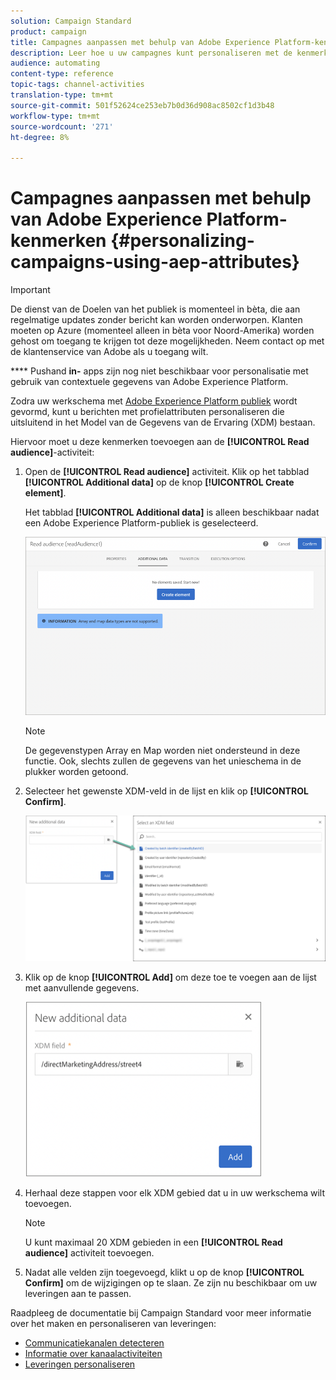 ```yaml
---
solution: Campaign Standard
product: campaign
title: Campagnes aanpassen met behulp van Adobe Experience Platform-kenmerken
description: Leer hoe u uw campagnes kunt personaliseren met de kenmerken van het Adobe-Platform.
audience: automating
content-type: reference
topic-tags: channel-activities
translation-type: tm+mt
source-git-commit: 501f52624ce253eb7b0d36d908ac8502cf1d3b48
workflow-type: tm+mt
source-wordcount: '271'
ht-degree: 8%

---
```



# Campagnes aanpassen met behulp van Adobe Experience Platform-kenmerken {#personalizing-campaigns-using-aep-attributes}

>[!IMPORTANT]
>
>De dienst van de Doelen van het publiek is momenteel in bèta, die aan regelmatige updates zonder bericht kan worden onderworpen. Klanten moeten op Azure (momenteel alleen in bèta voor Noord-Amerika) worden gehost om toegang te krijgen tot deze mogelijkheden. Neem contact op met de klantenservice van Adobe als u toegang wilt.
>
>**** Pushand  **in-** apps zijn nog niet beschikbaar voor personalisatie met gebruik van contextuele gegevens van Adobe Experience Platform.

Zodra uw werkschema met [Adobe Experience Platform publiek](../../audiences/using/aep-about-audience-destinations-service.md) wordt gevormd, kunt u berichten met profielattributen personaliseren die uitsluitend in het Model van de Gegevens van de Ervaring (XDM) bestaan.

Hiervoor moet u deze kenmerken toevoegen aan de **[!UICONTROL Read audience]**-activiteit:

1. Open de **[!UICONTROL Read audience]** activiteit. Klik op het tabblad **[!UICONTROL Additional data]** op de knop **[!UICONTROL Create element]**.

   Het tabblad **[!UICONTROL Additional data]** is alleen beschikbaar nadat een Adobe Experience Platform-publiek is geselecteerd.

   ![](assets/aep_wkf_readaudience_attributes.png)

   >[!NOTE]
   >
   >De gegevenstypen Array en Map worden niet ondersteund in deze functie. Ook, slechts zullen de gegevens van het unieschema in de plukker worden getoond.

1. Selecteer het gewenste XDM-veld in de lijst en klik op **[!UICONTROL Confirm]**.

   ![](assets/aep_wkf_readaudience_perso1.png)

1. Klik op de knop **[!UICONTROL Add]** om deze toe te voegen aan de lijst met aanvullende gegevens.

   ![](assets/aep_wkf_readaudience_perso3.png)

1. Herhaal deze stappen voor elk XDM gebied dat u in uw werkschema wilt toevoegen.

   >[!NOTE]
   >
   >U kunt maximaal 20 XDM gebieden in een **[!UICONTROL Read audience]** activiteit toevoegen.

1. Nadat alle velden zijn toegevoegd, klikt u op de knop **[!UICONTROL Confirm]** om de wijzigingen op te slaan. Ze zijn nu beschikbaar om uw leveringen aan te passen.

Raadpleeg de documentatie bij Campaign Standard voor meer informatie over het maken en personaliseren van leveringen:

* [Communicatiekanalen detecteren](../../channels/using/get-started-communication-channels.md)
* [Informatie over kanaalactiviteiten](../../automating/using/about-channel-activities.md)
* [Leveringen personaliseren](../../designing/using/personalization.md)
